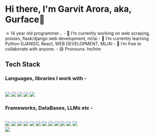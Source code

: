 <h1>Hi there, I'm Garvit Arora, aka, Gurface👋</h1>
-> 14 year old programmer...
- 🔭 I’m currently working on web scraping, proxies, flask/django web development, ml/ai
- 🌱 I’m currently learning Python DJANGO, React, WEB DEVELOPMENT, ML/AI
- 👯 I’m free to collaborate with anyone.
- 😄 Pronouns: he/him

<h2>Tech Stack</h2>

<h3>Languages, libraries I work with - </h3>
<br>
<div class="badges">
<img src="https://img.shields.io/badge/HTML5-E34F26?style=for-the-badge&logo=html5&logoColor=white"/>
<img src="https://img.shields.io/badge/JavaScript-323330?style=for-the-badge&logo=javascript&logoColor=F7DF1E"/>
<img src="https://img.shields.io/badge/Numpy-777BB4?style=for-the-badge&logo=numpy&logoColor=white"/>
<img src="https://img.shields.io/badge/Pandas-2C2D72?style=for-the-badge&logo=pandas&logoColor=white"/>
<img src="https://img.shields.io/badge/Python-FFD43B?style=for-the-badge&logo=python&logoColor=blue"/>
</div>
<h3>Frameworks, DataBases, LLMs etc - </h3>
<br>
<div class="badges">
<img src="https://img.shields.io/badge/langchain-1C3C3C?style=for-the-badge&logo=langchain&logoColor=white"/>
<img src="https://img.shields.io/badge/PostgreSQL-316192?style=for-the-badge&logo=postgresql&logoColor=white"/>
<img src="https://img.shields.io/badge/Sqlite-003B57?style=for-the-badge&logo=sqlite&logoColor=white"/>
<img src="https://img.shields.io/badge/MySQL-005C84?style=for-the-badge&logo=mysql&logoColor=white"/>
<img src="https://img.shields.io/badge/Bootstrap-563D7C?style=for-the-badge&logo=bootstrap&logoColor=white"/>
<img src="https://img.shields.io/badge/Django-092E20?style=for-the-badge&logo=django&logoColor=green"/>
<img src="https://img.shields.io/badge/django%20rest-ff1709?style=for-the-badge&logo=django&logoColor=white"/>
<img src="https://img.shields.io/badge/Flask-000000?style=for-the-badge&logo=flask&logoColor=white"/>
<img src="https://img.shields.io/badge/pypi-3775A9?style=for-the-badge&logo=pypi&logoColor=white"/>
<img src="https://img.shields.io/badge/React-20232A?style=for-the-badge&logo=react&logoColor=61DAFB"/>
<img src="https://img.shields.io/badge/Socket.io-010101?&style=for-the-badge&logo=Socket.io&logoColor=white"/>
<img src="https://img.shields.io/badge/Visual_Studio_Code-0078D4?style=for-the-badge&logo=visual%20studio%20code&logoColor=white"/>
</div>
<img src="https://komarev.com/ghpvc/?username=gurface&color=green"/>
